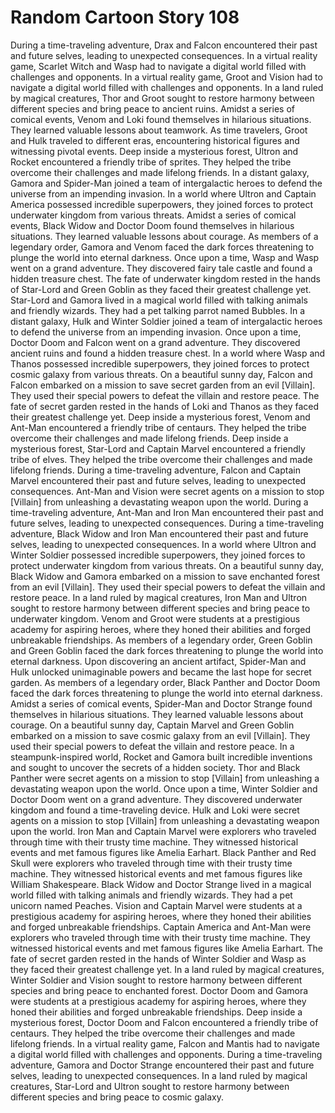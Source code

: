 # Random Cartoon Story 108

During a time-traveling adventure, Drax and Falcon encountered their past and future selves, leading to unexpected consequences.
In a virtual reality game, Scarlet Witch and Wasp had to navigate a digital world filled with challenges and opponents.
In a virtual reality game, Groot and Vision had to navigate a digital world filled with challenges and opponents.
In a land ruled by magical creatures, Thor and Groot sought to restore harmony between different species and bring peace to ancient ruins.
Amidst a series of comical events, Venom and Loki found themselves in hilarious situations. They learned valuable lessons about teamwork.
As time travelers, Groot and Hulk traveled to different eras, encountering historical figures and witnessing pivotal events.
Deep inside a mysterious forest, Ultron and Rocket encountered a friendly tribe of sprites. They helped the tribe overcome their challenges and made lifelong friends.
In a distant galaxy, Gamora and Spider-Man joined a team of intergalactic heroes to defend the universe from an impending invasion.
In a world where Ultron and Captain America possessed incredible superpowers, they joined forces to protect underwater kingdom from various threats.
Amidst a series of comical events, Black Widow and Doctor Doom found themselves in hilarious situations. They learned valuable lessons about courage.
As members of a legendary order, Gamora and Venom faced the dark forces threatening to plunge the world into eternal darkness.
Once upon a time, Wasp and Wasp went on a grand adventure. They discovered fairy tale castle and found a hidden treasure chest.
The fate of underwater kingdom rested in the hands of Star-Lord and Green Goblin as they faced their greatest challenge yet.
Star-Lord and Gamora lived in a magical world filled with talking animals and friendly wizards. They had a pet talking parrot named Bubbles.
In a distant galaxy, Hulk and Winter Soldier joined a team of intergalactic heroes to defend the universe from an impending invasion.
Once upon a time, Doctor Doom and Falcon went on a grand adventure. They discovered ancient ruins and found a hidden treasure chest.
In a world where Wasp and Thanos possessed incredible superpowers, they joined forces to protect cosmic galaxy from various threats.
On a beautiful sunny day, Falcon and Falcon embarked on a mission to save secret garden from an evil [Villain]. They used their special powers to defeat the villain and restore peace.
The fate of secret garden rested in the hands of Loki and Thanos as they faced their greatest challenge yet.
Deep inside a mysterious forest, Venom and Ant-Man encountered a friendly tribe of centaurs. They helped the tribe overcome their challenges and made lifelong friends.
Deep inside a mysterious forest, Star-Lord and Captain Marvel encountered a friendly tribe of elves. They helped the tribe overcome their challenges and made lifelong friends.
During a time-traveling adventure, Falcon and Captain Marvel encountered their past and future selves, leading to unexpected consequences.
Ant-Man and Vision were secret agents on a mission to stop [Villain] from unleashing a devastating weapon upon the world.
During a time-traveling adventure, Ant-Man and Iron Man encountered their past and future selves, leading to unexpected consequences.
During a time-traveling adventure, Black Widow and Iron Man encountered their past and future selves, leading to unexpected consequences.
In a world where Ultron and Winter Soldier possessed incredible superpowers, they joined forces to protect underwater kingdom from various threats.
On a beautiful sunny day, Black Widow and Gamora embarked on a mission to save enchanted forest from an evil [Villain]. They used their special powers to defeat the villain and restore peace.
In a land ruled by magical creatures, Iron Man and Ultron sought to restore harmony between different species and bring peace to underwater kingdom.
Venom and Groot were students at a prestigious academy for aspiring heroes, where they honed their abilities and forged unbreakable friendships.
As members of a legendary order, Green Goblin and Green Goblin faced the dark forces threatening to plunge the world into eternal darkness.
Upon discovering an ancient artifact, Spider-Man and Hulk unlocked unimaginable powers and became the last hope for secret garden.
As members of a legendary order, Black Panther and Doctor Doom faced the dark forces threatening to plunge the world into eternal darkness.
Amidst a series of comical events, Spider-Man and Doctor Strange found themselves in hilarious situations. They learned valuable lessons about courage.
On a beautiful sunny day, Captain Marvel and Green Goblin embarked on a mission to save cosmic galaxy from an evil [Villain]. They used their special powers to defeat the villain and restore peace.
In a steampunk-inspired world, Rocket and Gamora built incredible inventions and sought to uncover the secrets of a hidden society.
Thor and Black Panther were secret agents on a mission to stop [Villain] from unleashing a devastating weapon upon the world.
Once upon a time, Winter Soldier and Doctor Doom went on a grand adventure. They discovered underwater kingdom and found a time-traveling device.
Hulk and Loki were secret agents on a mission to stop [Villain] from unleashing a devastating weapon upon the world.
Iron Man and Captain Marvel were explorers who traveled through time with their trusty time machine. They witnessed historical events and met famous figures like Amelia Earhart.
Black Panther and Red Skull were explorers who traveled through time with their trusty time machine. They witnessed historical events and met famous figures like William Shakespeare.
Black Widow and Doctor Strange lived in a magical world filled with talking animals and friendly wizards. They had a pet unicorn named Peaches.
Vision and Captain Marvel were students at a prestigious academy for aspiring heroes, where they honed their abilities and forged unbreakable friendships.
Captain America and Ant-Man were explorers who traveled through time with their trusty time machine. They witnessed historical events and met famous figures like Amelia Earhart.
The fate of secret garden rested in the hands of Winter Soldier and Wasp as they faced their greatest challenge yet.
In a land ruled by magical creatures, Winter Soldier and Vision sought to restore harmony between different species and bring peace to enchanted forest.
Doctor Doom and Gamora were students at a prestigious academy for aspiring heroes, where they honed their abilities and forged unbreakable friendships.
Deep inside a mysterious forest, Doctor Doom and Falcon encountered a friendly tribe of centaurs. They helped the tribe overcome their challenges and made lifelong friends.
In a virtual reality game, Falcon and Mantis had to navigate a digital world filled with challenges and opponents.
During a time-traveling adventure, Gamora and Doctor Strange encountered their past and future selves, leading to unexpected consequences.
In a land ruled by magical creatures, Star-Lord and Ultron sought to restore harmony between different species and bring peace to cosmic galaxy.